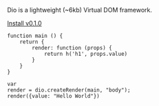 Dio is a lightweight (~6kb) Virtual DOM framework.

[Install v0.1.0](./documentation "button")

```
function main () {
	return {
		render: function (props) {
			return h('h1', props.value)
		}
	}
}

var
render = dio.createRender(main, "body");
render({value: "Hello World"})
```
